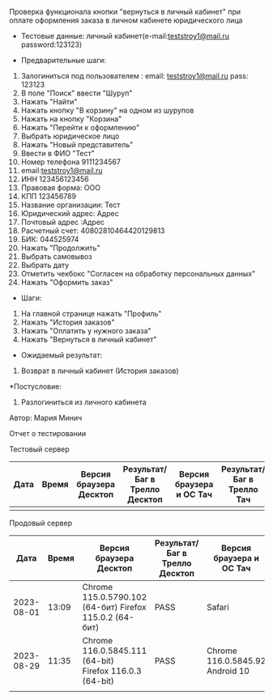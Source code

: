 Проверка функционала кнопки "вернуться в личный кабинет" при оплате оформления заказа в личном кабинете юридического лица
* Тестовые данные:
личный кабинет(e-mail:teststroy1@mail.ru password:123123)

* Предварительные шаги:
1. Залогиниться под пользователем : 
email: teststroy1@mail.ru
pass: 123123
2. В поле "Поиск" ввести "Шуруп"
3. Нажать "Найти"
4. Нажать кнопку "В корзину" на одном из шурупов
5. Нажать на кнопку "Корзина"
6. Нажать "Перейти к оформлению"
7. Выбрать юридическое лицо
8. Нажать "Новый представитель"
9. Ввести в ФИО "Тест"
10. Номер телефона 9111234567
11. email:teststroy1@mail.ru
12. ИНН 123456123456
13. Правовая форма: ООО
14. КПП 123456789
15. Название организации: Тест
16. Юридический адрес: Адрес
17. Почтовый адрес :Адрес
18. Расчетный счет: 40802810464420129813
19. БИК: 044525974
20. Нажать "Продолжить"
21. Выбрать самовывоз
22. Выбрать дату
23. Отметить чекбокс "Согласен на обработку персональных данных"
24. Нажать "Оформить заказ"

* Шаги:
1. На главной странице нажать "Профиль"
2. Нажать "История заказов"
3. Нажать "Оплатить у нужного заказа"
4. Нажать "Вернуться в личный кабинет"

* Ожидаемый результат:
1. Возврат в личный кабинет (История заказов)

*Постусловие:
1. Разлогиниться из личного кабинета

Автор: Мария Минич

Отчет о тестировании

Тестовый сервер

| Дата | Время | Версия браузера Десктоп | Результат/Баг в Трелло Десктоп | Версия браузера и ОС Тач | Результат/Баг в Трелло Тач | Дата релиза | QA  |
| --- | --- | --- | --- | --- | --- | --- | --- |
|  |  |  |  |  |  |  |  |

Продовый сервер

| Дата | Время | Версия браузера Десктоп | Результат/Баг в Трелло Десктоп | Версия браузера и ОС Тач | Результат/Баг в Трелло Тач | Дата релиза | QA  |
| --- | --- | --- | --- | --- | --- | --- | --- |
| 2023-08-01 | 13:09 | Chrome 115.0.5790.102 (64-бит) Firefox 115.0.2 (64-бит)|  PASS | Safari  |PASS | 16.06.23 | Мария |
| 2023-08-29 | 11:35 | Chrome 116.0.5845.111 (64-bit) Firefox 116.0.3 (64-bit) |  PASS | Chrome 116.0.5845.92 Android 10 | PASS | 27.08.23 | Татьяна |
|  |  |  |  |  |  |  |  |
